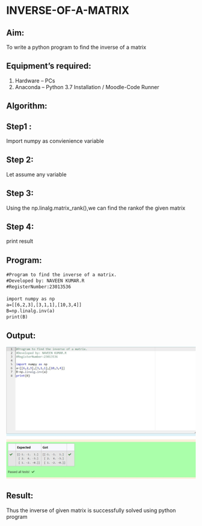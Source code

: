 # INVERSE-OF-A-MATRIX
## Aim:
To write a python program to find the inverse of a matrix
## Equipment’s required:
1. 	Hardware – PCs
2. 	Anaconda – Python 3.7 Installation / Moodle-Code Runner
## Algorithm:
## Step1 :
Import numpy as convienience variable

## Step 2:
Let assume any variable

## Step 3:
Using the np.linalg.matrix_rank(),we can find the rankof the given matrix

## Step 4:
print result

## Program:
```
#Program to find the inverse of a matrix.
#Developed by: NAVEEN KUMAR.R
#RegisterNumber:23013536

import numpy as np
a=[[6,2,3],[3,1,1],[10,3,4]]
B=np.linalg.inv(a)
print(B)
```
## Output:
![Alt text](image.png)
## Result:
Thus the inverse of given matrix is successfully solved using python program

